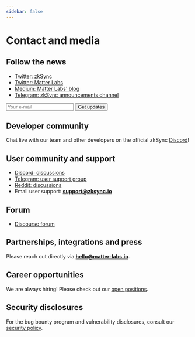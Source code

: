 ```yaml
---
sidebar: false
---
```


# Contact and media

## Follow the news

- [Twitter: zkSync](https://twitter.com/zksync)
- [Twitter: Matter Labs](https://twitter.com/the_matter_labs)
- [Medium: Matter Labs' blog](https://matterlabs.medium.com/)
- [Telegram: zkSync announcements channel](https://t.me/zksync)

<form
action="//dev.us4.list-manage.com/subscribe/post?u=ef8545da9c594ae082297352d&amp;id=fa715c9af0"
method="post"
id="mc-embedded-subscribe-form"
name="mc-embedded-subscribe-form"
target="_blank"
novalidate
>
<div id="mc_embed_signup_scroll">
    <!-- <label for="mce-EMAIL">Email Address </label> -->
    <input
        aria-label="Search"
        type="email"
        value
        name="EMAIL"
        id="mce-EMAIL"
        placeholder="Your e-mail"
        class="newsletter-input"
    />
    <input
        type="submit"
        value="Get updates"
        name="subscribe"
        id="mc-embedded-subscribe"
        class="newsletter-button"
    />
    <!-- real people should not fill this in and expect good things - do not remove this or risk form bot signups-->
    <div style="position: absolute; left: -5000px;" aria-hidden="true">
    <input type="text" name="b_ef8545da9c594ae082297352d_fa715c9af0" tabindex="-1" value />
    </div>
</div>
</form>

## Developer community

Chat live with our team and other developers on the official zkSync [Discord](https://discord.gg/nMaPGrDDwk)!

## User community and support

- [Discord: discussions](https://discord.gg/px2aR7w)
- [Telegram: user support group](https://t.me/zksync_support)
- [Reddit: discussions](https://www.reddit.com/r/zkSync/)
- Email user support: **support@zksync.io**

## Forum

- [Discourse forum](https://community.zksync.io/t/rule-and-guidelines/35)

## Partnerships, integrations and press

Please reach out directly via **hello@matter-labs.io**.

## Career opportunities

We are always hiring! Please check out our [open positions](https://joinmatterlabs.com).

## Security disclosures

For the bug bounty program and vulnerability disclosures, consult our [security policy](/dev/security/bug-bounty).
